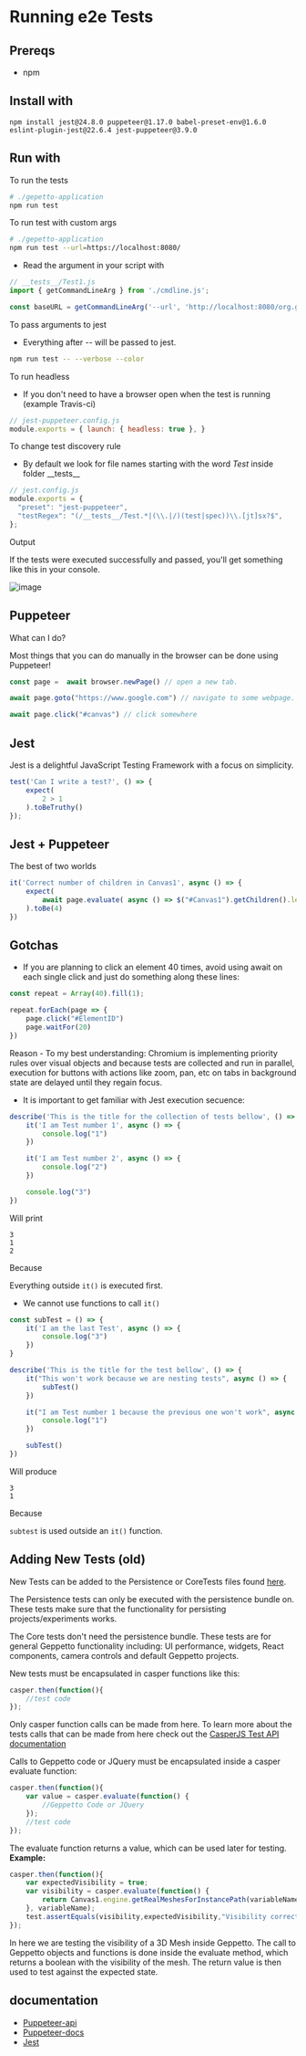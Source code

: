 # Running e2e Tests

## Prereqs

* npm

## Install with

```javascipt
npm install jest@24.8.0 puppeteer@1.17.0 babel-preset-env@1.6.0 eslint-plugin-jest@22.6.4 jest-puppeteer@3.9.0
```

## Run with

To run the tests

```bash
# ./gepetto-application
npm run test
```

To run test with custom args

```bash
# ./gepetto-application
npm run test --url=https://localhost:8080/
```

* Read the argument in your script with

```javascript
// __tests__/Test1.js
import { getCommandLineArg } from './cmdline.js';

const baseURL = getCommandLineArg('--url', 'http://localhost:8080/org.geppetto.frontend');
```

To pass arguments to jest

* Everything after -- will be passed to jest.

```bash
npm run test -- --verbose --color
```

To run headless

* If you don't need to have a browser open when the test is running (example Travis-ci)

```javascript
// jest-puppeteer.config.js
module.exports = { launch: { headless: true }, }
```

To change test discovery rule

* By default we look for file names starting with the word *Test* inside folder \_\_tests\_\_

```javascript
// jest.config.js
module.exports = {
  "preset": "jest-puppeteer",
  "testRegex": "(/__tests__/Test.*|(\\.|/)(test|spec))\\.[jt]sx?$",
};
```

Output

If the tests were executed successfully and passed, you'll get something like this in your console.

![image](images/CoreTests.png)

## Puppeteer

What can I do?

Most things that you can do manually in the browser can be done using Puppeteer!

```javascript
const page =  await browser.newPage() // open a new tab.

await page.goto("https://www.google.com") // navigate to some webpage.

await page.click("#canvas") // click somewhere
```

## Jest

Jest is a delightful JavaScript Testing Framework with a focus on simplicity.

```javascript
test('Can I write a test?', () => {
    expect(
        2 > 1
    ).toBeTruthy()
});
```

## Jest + Puppeteer

The best of two worlds

```javascript
it('Correct number of children in Canvas1', async () => {
    expect(
        await page.evaluate( async () => $("#Canvas1").getChildren().length)
    ).toBe(4)
})
```

## Gotchas

* If you are planning to click an element 40 times, avoid using await on each single click and just do something along these lines:

```javascript
const repeat = Array(40).fill(1);

repeat.forEach(page => {
    page.click("#ElementID")
    page.waitFor(20)
})
```

Reason - To my best understanding: Chromium is implementing priority rules over visual objects and because tests are collected and run in parallel, execution for buttons with actions like zoom, pan, etc on tabs in background state are delayed until they regain focus.

* It is important to get familiar with Jest execution secuence:

```javascript
describe('This is the title for the collection of tests bellow', () => {
    it('I am Test number 1', async () => {
        console.log("1")
    })

    it('I am Test number 2', async () => {
        console.log("2")
    })

    console.log("3")
})
```

Will print

```undefined
3
1
2
```

Because

Everything outside `it()` is executed first.

* We cannot use functions to call `it()`

```javascript
const subTest = () => {
    it('I am the last Test', async () => {
        console.log("3")
    })
}

describe('This is the title for the test bellow', () => {
    it("This won't work because we are nesting tests", async () => {
        subTest()
    })

    it("I am Test number 1 because the previous one won't work", async () => {
        console.log("1")
    })

    subTest()
})
```

Will produce

```undefined
3
1
```

Because

`subtest` is used outside an `it()` function.


## Adding New Tests (old)

New Tests can be added to the Persistence or CoreTests files found [here](https://github.com/openworm/org.geppetto.frontend/blob/development/src/main/webapp/js/pages/tests/casperjs#L1).

The Persistence tests can only be executed with the persistence bundle on. These tests make sure that
the functionality for persisting projects/experiments works.

The Core tests don't need the persistence bundle. These tests are for general Geppetto functionality including:
UI performance, widgets, React components, camera controls and default Geppetto projects.

New tests must be encapsulated in casper functions like this:

```javascript
casper.then(function(){
    //test code
});
```

Only casper function calls can be made from here. To learn more about the tests calls that can be made
from here check out the [CasperJS Test API documentation](http://docs.casperjs.org/en/latest/modules/tester.html)

Calls to Geppetto code or JQuery must be encapsulated inside a casper evaluate function:

``` javascript
casper.then(function(){
    var value = casper.evaluate(function() {
        //Geppetto Code or JQuery
    });
    //test code
});
```

The evaluate function returns a value, which can be used later for testing.
**Example:**

```javascript
casper.then(function(){
    var expectedVisibility = true;
    var visibility = casper.evaluate(function() {
        return Canvas1.engine.getRealMeshesForInstancePath(variableName)[0].visible;
    }, variableName);
    test.assertEquals(visibility,expectedVisibility,"Visibility correct");
});
```

In here we are testing the visibility of a 3D Mesh inside Geppetto. The call to Geppetto objects and
functions is done inside the evaluate method, which returns a boolean with the visibility of the mesh.
The return value is then used to test against the expected state.

## documentation

* [Puppeteer-api](https://github.com/GoogleChrome/puppeteer/blob/v1.18.1/docs/api.md)
* [Puppeteer-docs](https://developers.google.com/web/tools/puppeteer/)
* [Jest](https://jestjs.io/)
